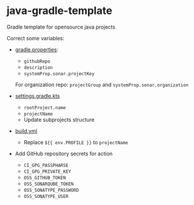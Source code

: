 # java-gradle-template

Gradle template for opensource java projects

Correct some variables:

- [gradle.properties](./gradle.properties): 
  - `githubRepo`
  - `description`
  - `systemProp.sonar.projectKey`
  
  For organization repo: `projectGroup` and `systemProp.sonar.organization`

- [settings.gradle.kts](./settings.gradle.kts#16)
  - `rootProject.name`
  - `projectName`
  - Update subprojects structure

- [build.yml](.github/workflows/build.yml)
  - Replace `${{ env.PROFILE }}` to `projectName`

- Add GitHub repository secrets for action
  - `CI_GPG_PASSPHARSE`
  - `CI_GPG_PRIVATE_KEY`
  - `OSS_GITHUB_TOKEN`
  - `OSS_SONARQUBE_TOKEN`
  - `OSS_SONATYPE_PASSWORD`
  - `OSS_SONATYPE_USER`
